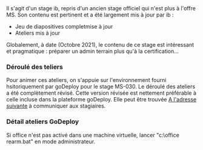 ﻿<!DOCTYPE html>
<html>
<head>
<script src="apts.js" type="text/javascript"></script>
</head>
<body onload="aptsLoad();">
<div id="conseils">
  Il s'agit d'un stage ib, repris d'un ancien stage officiel qui n'est plus à l'offre MS.
  Son contenu est pertinent et a été largement mis à jour par ib :
  <ul><li>Jeu de diapositives completmise à jour</li>
    <li>Ateliers mis à jour</li></ul>
  Globalement, à date (Octobre 2021), le contenu de ce stage est intéressant et pragmatique : préparer un admin terrain plus qu'à la certification...
  <h3>Déroulé des teliers</h3>
  Pour animer ces ateliers, on s'appuie sur l'environnement fourni hsitoriquement par goDeploy pour le stage MS-030.
  Le déroulé des ateliers a été complètement révisé. Cette version révisée est nettement préférable à celle incluse dans la plateforme goDeploy.
  Elle peut être trouvée <a href="https://github.com/renaudwangler/ib/tree/master/labs/msms030" target="_blank">A l'adresse suivante</a> à communiquer aux stagiaires.
  <h3>Détail ateliers GoDeploy</h3>
  Si office n'est pas activé dans une machine virtuelle, lancer "c:\office rearm.bat" en mode administrateur.
<div id="o365"></div>
<div id="goDeploy"></div>
</div>
</body>
</html>
